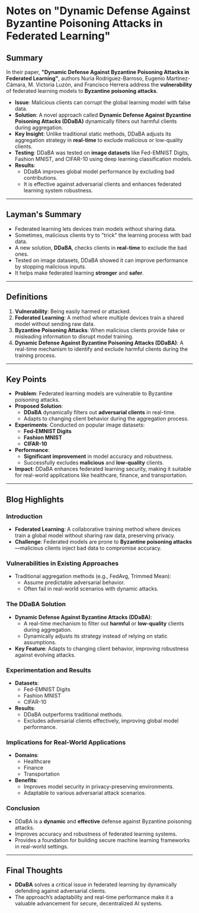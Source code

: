 # Notes on "Dynamic Defense Against Byzantine Poisoning Attacks in Federated Learning"

## Summary  
In their paper, **"Dynamic Defense Against Byzantine Poisoning Attacks in Federated Learning"**, authors Nuria Rodríguez-Barroso, Eugenio Martínez-Cámara, M. Victoria Luzón, and Francisco Herrera address the **vulnerability** of federated learning models to **Byzantine poisoning attacks**.  

- **Issue**: Malicious clients can corrupt the global learning model with false data.  
- **Solution**: A novel approach called **Dynamic Defense Against Byzantine Poisoning Attacks (DDaBA)** dynamically filters out harmful clients during aggregation.  
- **Key Insight**: Unlike traditional static methods, DDaBA adjusts its aggregation strategy in **real-time** to exclude malicious or low-quality clients.  
- **Testing**: DDaBA was tested on **image datasets** like Fed-EMNIST Digits, Fashion MNIST, and CIFAR-10 using deep learning classification models.  
- **Results**:  
  - DDaBA improves global model performance by excluding bad contributions.  
  - It is effective against adversarial clients and enhances federated learning system robustness.  

---

## Layman's Summary  
- Federated learning lets devices train models without sharing data.  
- Sometimes, malicious clients try to "trick" the learning process with bad data.  
- A new solution, **DDaBA**, checks clients in **real-time** to exclude the bad ones.  
- Tested on image datasets, DDaBA showed it can improve performance by stopping malicious inputs.  
- It helps make federated learning **stronger** and **safer**.  

---

## Definitions  
1. **Vulnerability**: Being easily harmed or attacked.  
2. **Federated Learning**: A method where multiple devices train a shared model without sending raw data.  
3. **Byzantine Poisoning Attacks**: When malicious clients provide fake or misleading information to disrupt model training.  
4. **Dynamic Defense Against Byzantine Poisoning Attacks (DDaBA)**: A real-time mechanism to identify and exclude harmful clients during the training process.  

---

## Key Points  
- **Problem**: Federated learning models are vulnerable to Byzantine poisoning attacks.  
- **Proposed Solution**:  
  - **DDaBA** dynamically filters out **adversarial clients** in real-time.  
  - Adapts to changing client behavior during the aggregation process.  
- **Experiments**: Conducted on popular image datasets:  
  - **Fed-EMNIST Digits**  
  - **Fashion MNIST**  
  - **CIFAR-10**  
- **Performance**:  
  - **Significant improvement** in model accuracy and robustness.  
  - Successfully excludes **malicious** and **low-quality** clients.  
- **Impact**: DDaBA enhances federated learning security, making it suitable for real-world applications like healthcare, finance, and transportation.  

---

## Blog Highlights  
### Introduction  
- **Federated Learning**: A collaborative training method where devices train a global model without sharing raw data, preserving privacy.  
- **Challenge**: Federated models are prone to **Byzantine poisoning attacks**—malicious clients inject bad data to compromise accuracy.  

### Vulnerabilities in Existing Approaches  
- Traditional aggregation methods (e.g., FedAvg, Trimmed Mean):  
  - Assume predictable adversarial behavior.  
  - Often fail in real-world scenarios with dynamic attacks.  

### The DDaBA Solution  
- **Dynamic Defense Against Byzantine Attacks (DDaBA)**:  
  - A real-time mechanism to filter out **harmful** or **low-quality** clients during aggregation.  
  - Dynamically adjusts its strategy instead of relying on static assumptions.  
- **Key Feature**: Adapts to changing client behavior, improving robustness against evolving attacks.  

### Experimentation and Results  
- **Datasets**:  
  - Fed-EMNIST Digits  
  - Fashion MNIST  
  - CIFAR-10  
- **Results**:  
  - DDaBA outperforms traditional methods.  
  - Excludes adversarial clients effectively, improving global model performance.  

### Implications for Real-World Applications  
- **Domains**:  
  - Healthcare  
  - Finance  
  - Transportation  
- **Benefits**:  
  - Improves model security in privacy-preserving environments.  
  - Adaptable to various adversarial attack scenarios.  

### Conclusion  
- DDaBA is a **dynamic** and **effective** defense against Byzantine poisoning attacks.  
- Improves accuracy and robustness of federated learning systems.  
- Provides a foundation for building secure machine learning frameworks in real-world settings.  

---

## Final Thoughts  
- **DDaBA** solves a critical issue in federated learning by dynamically defending against adversarial clients.  
- The approach’s adaptability and real-time performance make it a valuable advancement for secure, decentralized AI systems.  
